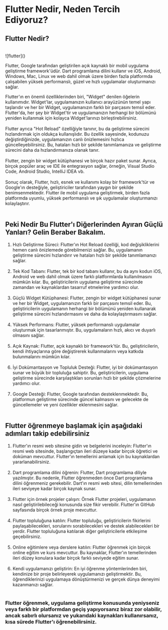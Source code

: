 # Flutter Nedir, Neden Tercih Ediyoruz?

## Flutter Nedir?
</br>
![flutter]()
</br>

<p>
Flutter, Google tarafından geliştirilen açık kaynaklı bir mobil uygulama geliştirme framework'üdür. 
Dart programlama dilini kullanır ve iOS, Android, Windows, Mac, Linux ve web dahil olmak üzere birden fazla platformda çalışabilen yüksek performanslı, 
güzel ve hızlı uygulamalar oluşturmanızı sağlar.
</p>
Flutter'ın en önemli özelliklerinden biri, "Widget" denilen öğelerin kullanımıdır. 
Widget'lar, uygulamanızın kullanıcı arayüzünün temel yapı taşlarıdır ve her bir Widget, uygulamanızın farklı bir parçasını temsil eder. 
Flutter'da, her şey bir Widget'tir ve uygulamanızın herhangi bir bölümünü yeniden kullanmak için kolayca Widget'larınızı birleştirebilirsiniz.
</br></br>
Flutter ayrıca "Hot Reload" özelliğiyle tanınır, bu da geliştirme sürecini hızlandırmak için oldukça kullanışlıdır. 
Bu özellik sayesinde, kodunuzu değiştirdiğinizde, uygulamanızın canlı önizlemesini hızlıca güncelleyebilirsiniz. 
Bu, hataları hızlı bir şekilde tanımlamanıza ve geliştirme sürecini daha da hızlandırmanıza olanak tanır.
</br></br>
Flutter, zengin bir widget kütüphanesi ve birçok hazır paket sunar. 
Ayrıca, birçok popüler araç ve IDE ile entegrasyon sağlar, örneğin, Visual Studio Code, Android Studio, IntelliJ IDEA vb.
</br></br>
Sonuç olarak, Flutter, hızlı, esnek ve kullanımı kolay bir framework'tür ve Google'ın desteğiyle, geliştiriciler tarafından yaygın bir şekilde benimsenmektedir. 
Flutter ile mobil uygulama geliştirmek, birden fazla platformda uyumlu, yüksek performanslı ve şık uygulamalar oluşturmanızı kolaylaştırır.
</br></br>

## Peki Nedir Bu Flutter'ı Diğerlerinden Ayıran Güçlü Yanları? Gelin Beraber Bakalım.

1) Hızlı Geliştirme Süreci: Flutter'ın Hot Reload özelliği, kod değişikliklerini hemen canlı önizlemede görebilmenizi sağlar. 
Bu, uygulamanın geliştirme sürecini hızlandırır ve hataları hızlı bir şekilde tanımlamanızı sağlar.
</br></br>
2) Tek Kod Tabanı: Flutter, tek bir kod tabanı kullanır, bu da aynı kodun iOS, Android ve web dahil olmak üzere farklı platformlarda kullanılmasını mümkün kılar. 
Bu, geliştiricilerin uygulama geliştirme sürecinde zamandan ve kaynaklardan tasarruf etmelerine yardımcı olur.
</br></br>
3) Güçlü Widget Kütüphanesi: Flutter, zengin bir widget kütüphanesi sunar ve her bir Widget, uygulamanızın farklı bir parçasını temsil eder. 
Bu, geliştiricilerin uygulamanın herhangi bir bölümünü yeniden kullanarak geliştirme sürecini hızlandırmasını ve daha da kolaylaştırmasını sağlar.
</br></br>
4) Yüksek Performans: Flutter, yüksek performanslı uygulamalar oluşturmak için tasarlanmıştır. Bu, uygulamaların hızlı, akıcı ve duyarlı olmasını sağlar.
</br></br>
5) Açık Kaynak: Flutter, açık kaynaklı bir framework'tür. 
Bu, geliştiricilerin, kendi ihtiyaçlarına göre değiştirerek kullanmalarını veya katkıda bulunmalarını mümkün kılar.
</br></br>
6) İyi Dokümantasyon ve Topluluk Desteği: Flutter, iyi bir dokümantasyon sunar ve büyük bir topluluğa sahiptir. 
Bu, geliştiricilerin, uygulama geliştirme sürecinde karşılaştıkları sorunları hızlı bir şekilde çözmelerine yardımcı olur.
</br></br>
7) Google Desteği: Flutter, Google tarafından desteklenmektedir. 
Bu, platformun geliştirme sürecinde güncel kalmasını ve gelecekte de güncellemeler ve yeni özellikler eklenmesini sağlar.
</br></br>


## Flutter öğrenmeye başlamak için aşağıdaki adımları takip edebilirsiniz

1) Flutter'ın resmi web sitesine gidin ve belgelerini inceleyin: Flutter'ın resmi web sitesinde, başlangıçtan ileri düzeye kadar birçok öğretici ve doküman mevcuttur. 
Flutter'ın temellerini anlamak için bu kaynaklardan yararlanabilirsiniz.
</br></br>
2) Dart programlama dilini öğrenin: Flutter, Dart programlama diliyle yazılmıştır. Bu nedenle, Flutter öğrenmeden önce Dart programlama dilini öğrenmeniz gerekebilir. 
Dart'ın resmi web sitesi, dilin temellerinden ileri seviyeye kadar birçok kaynak sunar.
</br></br>
3) Flutter için örnek projeler çalışın: Örnek Flutter projeleri, uygulamanın nasıl geliştirilebileceği konusunda size fikir verebilir. 
Flutter'ın GitHub sayfasında birçok örnek proje mevcuttur.
</br></br>
4) Flutter topluluğuna katılın: Flutter topluluğu, geliştiricilerin fikirlerini paylaşabilecekleri, sorularını sorabilecekleri ve destek alabilecekleri bir yerdir. 
Flutter topluluğuna katılarak diğer geliştiricilerle etkileşime geçebilirsiniz.
</br></br>
5) Online eğitimlere veya derslere katılın: Flutter öğrenmek için birçok online eğitim ve kurs mevcuttur. 
Bu kaynaklar, Flutter'ın temellerinden ileri düzey konulara kadar birçok farklı seviyede eğitim sunar.
</br></br>
6) Kendi uygulamanızı geliştirin: En iyi öğrenme yöntemlerinden biri, kendinize bir proje belirleyerek uygulamanızı geliştirmektir. 
Bu, öğrendiklerinizi uygulamaya dönüştürmenizi ve gerçek dünya deneyimi kazanmanızı sağlar.
</br></br>

### Flutter öğrenmek, uygulama geliştirme konusunda yeniyseniz veya farklı bir platformdan geçiş yapıyorsanız biraz zor olabilir, ancak sabırlı olursanız ve yukarıdaki kaynakları kullanırsanız, kısa sürede Flutter'ı öğrenebilirsiniz.
